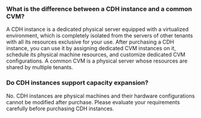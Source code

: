### What is the difference between a CDH instance and a common CVM?
A CDH instance is a dedicated physical server equipped with a virtualized environment, which is completely isolated from the servers of other tenants with all its resources exclusive for your use. After purchasing a CDH instance, you can use it by assigning dedicated CVM instances on it, schedule its physical machine resources, and customize dedicated CVM configurations. A common CVM is a physical server whose resources are shared by multiple tenants.

### Do CDH instances support capacity expansion?
No. CDH instances are physical machines and their hardware configurations cannot be modified after purchase. Please evaluate your requirements carefully before purchasing CDH instances.

